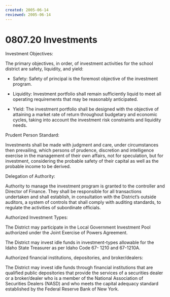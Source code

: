 ```yaml
---
created: 2005-06-14
reviewed: 2005-06-14
---
```


# 0807.20 Investments

Investment Objectives:

The primary objectives, in order, of investment activities for the school district are safety, liquidity, and yield:


- Safety: Safety of principal is the foremost objective of the investment program.


- Liquidity: Investment portfolio shall remain sufficiently liquid to meet all operating requirements that may be
reasonably anticipated.


- Yield: The investment portfolio shall be designed with the objective of attaining a market rate of return
throughout budgetary and economic cycles, taking into account the investment risk constraints and liquidity
needs.

Prudent Person Standard:

Investments shall be made with judgment and care, under circumstances then prevailing, which persons of prudence,
discretion and intelligence exercise in the management of their own affairs, not for speculation, but for investment,
considering the probable safety of their capital as well as the probable income to be derived.

Delegation of Authority:

Authority to manage the investment program is granted to the controller and Director of Finance. They shall be
responsible for all transactions undertaken and shall establish, in consultation with the District’s outside auditors, a
system of controls that shall comply with auditing standards, to regulate the activities of subordinate officials.

Authorized Investment Types:

The District may participate in the Local Government Investment Pool authorized under the Joint Exercise of Powers
Agreement.

The District may invest idle funds in investment-types allowable for the Idaho State Treasurer as per Idaho Code 67-
1210 and 67-1210A.

Authorized financial institutions, depositories, and broker/dealers:

The District may invest idle funds through financial institutions that are qualified public depositories that provide the
services of a securities dealer or a broker/dealer who is a member of the National Association of Securities Dealers
(NASD) and who meets the capital adequacy standard established by the Federal Reserve Bank of New York.
